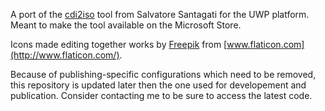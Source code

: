 A port of the [cdi2iso](https://sourceforge.net/projects/cdi2iso.berlios/) tool from Salvatore Santagati for the UWP platform.
Meant to make the tool available on the Microsoft Store.

Icons made editing together works by [Freepik](http://www.freepik.com/) from [www.flaticon.com](http://www.flaticon.com/).

Because of publishing-specific configurations which need to be removed, this repository is updated later then the one used for developement and publication.
Consider contacting me to be sure to access the latest code.
